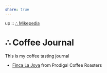 ```yaml
---  
share: true  
---  
```

up :: [∴ Mikepedia](./index.md)  
  
# ∴ Coffee Journal  
  
This is my coffee tasting journal  
  
- [Finca La Joya](./2023-02-13-Prodigal.md) from Prodigal Coffee Roasters  
